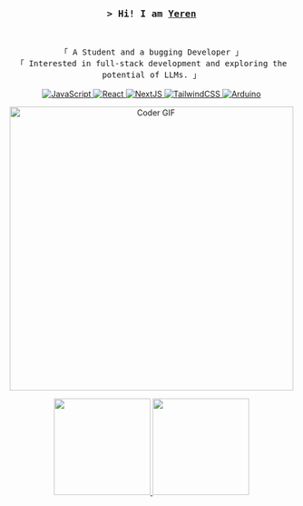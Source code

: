 
<br>
<!-- Title -->
<h3 align="center">
        <samp>&gt; Hi! I am
                <b><a target="_blank" href="yeren.xyz/wordpress">Yeren</a></b>
        </samp>
</h3>
<br>

<p align="center">
        <!-- Intro -->
        <samp>
                「 A Student and a bugging Developer 」
                <br>
                「 Interested in full-stack development and exploring the potential of LLMs. 」
                <br>
                <br>
        </samp>
        <!-- Technologies -->
        <!-- Python -->
        <a href="https://github.com/yeren66?tab=repositories" target="_blank"><img alt="JavaScript"
                        src="https://img.shields.io/badge/-Python-3776AB?style=flat-square&logo=python&logoColor=white">
        </a>
        <!-- Java -->
        <a href="https://github.com/yeren66?tab=repositories" target="_blank"><img alt="React"
                        src="https://img.shields.io/badge/-Java-000000?style=flat-square&logo=intellijidea&logoColor=white">
        </a>
        <!-- Pytorch -->
        <a href="https://github.com/yeren66?tab=repositories" target="_blank"><img alt="NextJS"
                        src="https://img.shields.io/badge/-Pytorch-EE4C2C?style=flat-square&logo=pytorch&logoColor=white">
        </a>
        <!-- Spring Boot -->
        <a href="https://github.com/yeren66?tab=repositories" target="_blank"><img alt="TailwindCSS"
                        src="https://img.shields.io/badge/-Spring%20Boot-6DB33F?style=flat-square&logo=springboot&logoColor=white">
        </a>
        <!-- MySQL -->
        <a href="https://github.com/yeren66?tab=repositories" target="_blank"><img alt="Arduino"
                        src="https://img.shields.io/badge/-MySQL-4479A1?style=flat-square&logo=mysql&logoColor=white">
        </a>
        <!-- CSS Later -->
        <!-- <a href="https://github.com/yeren66?tab=repositories" target="_blank"><img alt="Arduino"
                        src="https://img.shields.io/badge/-CSS-1572B6?style=flat-square&logo=css3&logoColor=white">
        </a> -->
</p>
<p align="center">
  <img src="https://media.giphy.com/media/SWoSkN6DxTszqIKEqv/giphy.gif" alt="Coder GIF" width="500">
</p>
<!-- 
- 🔭 I’m currently working on ...
- 🌱 I’m currently learning ...
- 👯 I’m looking to collaborate on ...
- 🤔 I’m looking for help with ...
- 💬 Ask me about ...
- 📫 How to reach me: ...
- 😄 Pronouns: ...
- ⚡ Fun fact: ...
-->

<!-- <p align="center"><img src="/github-metrics.svg" alt="Metrics" width="600"></p> -->

<!-- <p align="center"><img src="https://github-readme-streak-stats.herokuapp.com/?user=yeren66"></p> -->

<p align="center">
  <a href="https://github.com/anuraghazra/github-readme-stats">
    <img height="170px" src="https://github-readme-stats-deployment-delta.vercel.app/api?username=yeren66&count_private=true&show_icons=true&hide=prs" />
  </a>
  <a href="https://github.com/anuraghazra/github-readme-stats">
    <img height="170px" src="https://github-readme-stats-deployment-delta.vercel.app/api/top-langs/?username=yeren66&layout=compact" />
  </a>
</p>

